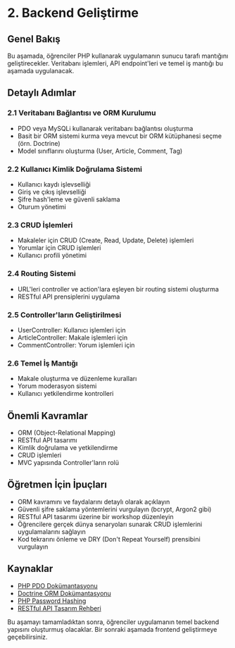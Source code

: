 # 2. Backend Geliştirme

## Genel Bakış
Bu aşamada, öğrenciler PHP kullanarak uygulamanın sunucu tarafı mantığını geliştirecekler. Veritabanı işlemleri, API endpoint'leri ve temel iş mantığı bu aşamada uygulanacak.

## Detaylı Adımlar

### 2.1 Veritabanı Bağlantısı ve ORM Kurulumu
- PDO veya MySQLi kullanarak veritabanı bağlantısı oluşturma
- Basit bir ORM sistemi kurma veya mevcut bir ORM kütüphanesi seçme (örn. Doctrine)
- Model sınıflarını oluşturma (User, Article, Comment, Tag)

### 2.2 Kullanıcı Kimlik Doğrulama Sistemi
- Kullanıcı kaydı işlevselliği
- Giriş ve çıkış işlevselliği
- Şifre hash'leme ve güvenli saklama
- Oturum yönetimi

### 2.3 CRUD İşlemleri
- Makaleler için CRUD (Create, Read, Update, Delete) işlemleri
- Yorumlar için CRUD işlemleri
- Kullanıcı profili yönetimi

### 2.4 Routing Sistemi
- URL'leri controller ve action'lara eşleyen bir routing sistemi oluşturma
- RESTful API prensiplerini uygulama

### 2.5 Controller'ların Geliştirilmesi
- UserController: Kullanıcı işlemleri için
- ArticleController: Makale işlemleri için
- CommentController: Yorum işlemleri için

### 2.6 Temel İş Mantığı
- Makale oluşturma ve düzenleme kuralları
- Yorum moderasyon sistemi
- Kullanıcı yetkilendirme kontrolleri

## Önemli Kavramlar
- ORM (Object-Relational Mapping)
- RESTful API tasarımı
- Kimlik doğrulama ve yetkilendirme
- CRUD işlemleri
- MVC yapısında Controller'ların rolü

## Öğretmen İçin İpuçları
- ORM kavramını ve faydalarını detaylı olarak açıklayın
- Güvenli şifre saklama yöntemlerini vurgulayın (bcrypt, Argon2 gibi)
- RESTful API tasarımı üzerine bir workshop düzenleyin
- Öğrencilere gerçek dünya senaryoları sunarak CRUD işlemlerini uygulamalarını sağlayın
- Kod tekrarını önleme ve DRY (Don't Repeat Yourself) prensibini vurgulayın

## Kaynaklar
- [PHP PDO Dokümantasyonu](https://www.php.net/manual/en/book.pdo.php)
- [Doctrine ORM Dokümantasyonu](https://www.doctrine-project.org/projects/orm.html)
- [PHP Password Hashing](https://www.php.net/manual/en/faq.passwords.php)
- [RESTful API Tasarım Rehberi](https://restfulapi.net/)

Bu aşamayı tamamladıktan sonra, öğrenciler uygulamanın temel backend yapısını oluşturmuş olacaklar. Bir sonraki aşamada frontend geliştirmeye geçebilirsiniz.

